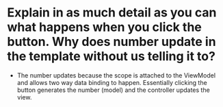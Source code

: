 # Explain in as much detail as you can what happens when you click the button. Why does number update in the template without us telling it to?

- The number updates because the scope is attached to the ViewModel and allows two way data binding to happen. Essentially clicking the button generates the number (model) and the controller updates the view.
